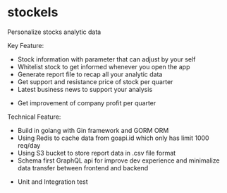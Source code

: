 # stockels

Personalize stocks analytic data

Key Feature:

- Stock information with parameter that can adjust by your self
- Whitelist stock to get informed whenever you open the app
- Generate report file to recap all your analytic data
- Get support and resistance price of stock per quarter
- Latest business news to support your analysis

* Get improvement of company profit per quarter

Technical Feature:

- Build in golang with Gin framework and GORM ORM
- Using Redis to cache data from goapi.id which only has limit 1000 req/day
- Using S3 bucket to store report data in .csv file format
- Schema first GraphQL api for improve dev experience and minimalize data transfer between frontend and backend

* Unit and Integration test
